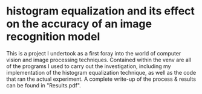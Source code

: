 # histogram equalization and its effect on the accuracy of an image recognition model

This is a project I undertook as a first foray into the world of computer vision and image processing techniques. Contained within the venv are all of the programs I used to carry out the investigation, including my implementation of the histogram equalization technique, as well as the code that ran the actual experiment. A complete write-up of the process & results can be found in "Results.pdf".
